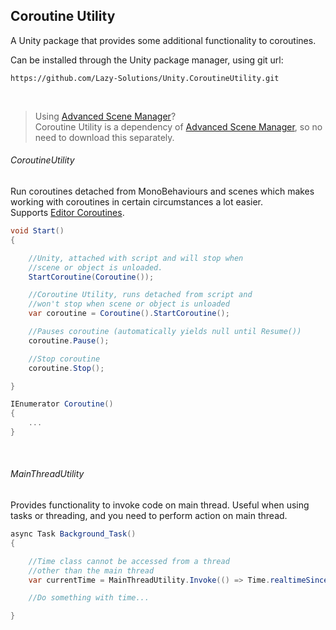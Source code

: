 ## Coroutine Utility

A Unity package that provides some additional functionality to coroutines.

Can be installed through the Unity package manager, using git url:
```
https://github.com/Lazy-Solutions/Unity.CoroutineUtility.git
```
</br>

> Using [Advanced Scene Manager](https://github.com/Lazy-Solutions/AdvancedSceneManager)?\
> Coroutine Utility is a dependency of [Advanced Scene Manager](https://github.com/Lazy-Solutions/AdvancedSceneManager), so no need to download this separately.

###### CoroutineUtility
Run coroutines detached from MonoBehaviours and scenes which makes working with coroutines in certain circumstances a lot easier.\
Supports [Editor Coroutines](https://docs.unity3d.com/Manual/com.unity.editorcoroutines.html).

```csharp
void Start()
{

    //Unity, attached with script and will stop when
    //scene or object is unloaded.
    StartCoroutine(Coroutine());

    //Coroutine Utility, runs detached from script and
    //won't stop when scene or object is unloaded
    var coroutine = Coroutine().StartCoroutine();

    //Pauses coroutine (automatically yields null until Resume())
    coroutine.Pause();

    //Stop coroutine
    coroutine.Stop();

}

IEnumerator Coroutine()
{
    ...
}
```
</br>

###### MainThreadUtility
Provides functionality to invoke code on main thread. Useful when using tasks or threading, and you need to perform action on main thread.

```csharp
async Task Background_Task()
{

    //Time class cannot be accessed from a thread
    //other than the main thread
    var currentTime = MainThreadUtility.Invoke(() => Time.realtimeSinceStartup);

    //Do something with time...

}
```
